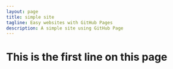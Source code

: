 ```yaml
---
layout: page
title: simple site
tagline: Easy websites with GitHub Pages
description: A simple site using GitHub Page
---
```


# This is the first line on this page
